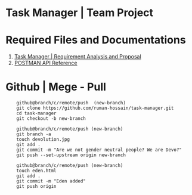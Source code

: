 # Task Manager |  Team Project
# Required Files and Documentations
1. [Task Manager | Requirement Analysis and Proposal](https://docs.google.com/document/d/1iGTzTguF8XP8uQ373rNotWh_ay3J_Nb7Z4fekVEkpgs/edit)
2. [POSTMAN API Reference](https://documenter.getpostman.com/view/12434516/2s93CPrsWq)

# Github | Mege - Pull
```shell
    github@branch/c/remote/push  (new-branch)
    git clone https://github.com/ruman-hossain/task-manager.git
    cd task-manager
    git checkout -b new-branch

    github@branch/c/remote/push (new-branch)
    git branch -a
    touch devolution.jpg
    git add .
    git commit -m "Are we not gender neutral people? We are Devo?"
    git push --set-upstream origin new-branch

    github@branch/c/remote/push (new-branch)
    touch eden.html
    git add .
    git commit -m "Eden added"
    git push origin
```